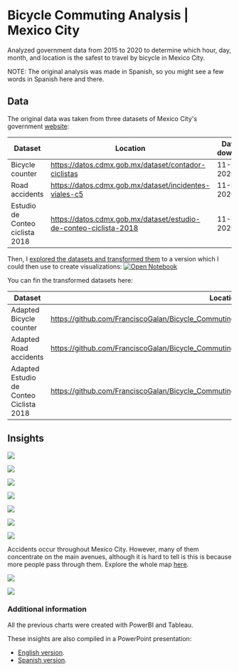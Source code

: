 # Bicycle Commuting Analysis | Mexico City

Analyzed government data from 2015 to 2020 to determine which hour, day, month, and location is the safest to travel by bicycle in Mexico City.    

NOTE: The original analysis was made in Spanish, so you might see a few words in Spanish here and there. 

## Data

The original data was taken from three datasets of Mexico City's government [website](https://datos.cdmx.gob.mx/):

| Dataset                         | Location                                                     | Date of download |
| ------------------------------- | ------------------------------------------------------------ | ---------------- |
| Bicycle counter                 | https://datos.cdmx.gob.mx/dataset/contador-ciclistas         | 11-Dec-2020      |
| Road accidents                  | https://datos.cdmx.gob.mx/dataset/incidentes-viales-c5       | 11-Dec-2020      |
| Estudio de Conteo ciclista 2018 | https://datos.cdmx.gob.mx/dataset/estudio-de-conteo-ciclista-2018 | 11-Dec-2020      |

Then, I [explored the datasets and transformed them](https://nbviewer.jupyter.org/github/FranciscoGalan/Bicycle_Commuting_Mexico_City/blob/main/main.ipynb) to a version which I could then use to create visualizations: [![Open Notebook](https://img.shields.io/badge/Jupyter-Open_Notebook-blue?logo=Jupyter)](https://nbviewer.jupyter.org/github/FranciscoGalan/Bicycle_Commuting_Mexico_City/blob/main/main.ipynb)



You can fin the transformed datasets here:

| Dataset                                 | Location                                                     |
| --------------------------------------- | ------------------------------------------------------------ |
| Adapted Bicycle counter                 | https://github.com/FranciscoGalan/Bicycle_Commuting_MexicoCity/blob/main/Data/contador_final.csv |
| Adapted Road accidents                  | https://github.com/FranciscoGalan/Bicycle_Commuting_MexicoCity/blob/main/Data/incidentes_final.csv |
| Adapted Estudio de Conteo Ciclista 2018 | https://github.com/FranciscoGalan/Bicycle_Commuting_MexicoCity/blob/main/Data/estudio_final.csv |



## Insights

![](https://github.com/FranciscoGalan/Bicycle_Commuting_Mexico_City/blob/main/Media/page2.jpg)

![](https://github.com/FranciscoGalan/Bicycle_Commuting_Mexico_City/blob/main/Media/page3.jpg)

![](https://github.com/FranciscoGalan/Bicycle_Commuting_Mexico_City/blob/main/Media/page4.jpg)

![](https://github.com/FranciscoGalan/Bicycle_Commuting_Mexico_City/blob/main/Media/page5.jpg)

![](https://github.com/FranciscoGalan/Bicycle_Commuting_Mexico_City/blob/main/Media/page6.jpg)

![](https://github.com/FranciscoGalan/Bicycle_Commuting_Mexico_City/blob/main/Media/page7.jpg)

![](https://github.com/FranciscoGalan/Bicycle_Commuting_Mexico_City/blob/main/Media/page8.jpg)

Accidents occur throughout Mexico City. However, many of them concentrate on the main avenues, although it is hard to tell is this is because more people pass through them. Explore the whole map [here](https://public.tableau.com/shared/PYW5PG24K?:display_count=y&:origin=viz_share_link). 

![](https://github.com/FranciscoGalan/Bicycle_Commuting_Mexico_City/blob/main/Media/page9.jpg)

![](https://github.com/FranciscoGalan/Bicycle_Commuting_Mexico_City/blob/main/Media/page10.jpg)

### Additional information

All the previous charts were created with PowerBI and Tableau. 

These insights are also compiled in a PowerPoint presentation:

- [English version](https://github.com/FranciscoGalan/Bicycle_Commuting_Mexico_City/blob/main/Media/Presentation%20(English).pdf). 
- [Spanish version](https://github.com/FranciscoGalan/Bicycle_Commuting_MexicoCity/blob/main/Media/Presentation%20(Spanish).pdf).



